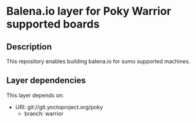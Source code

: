 # Balena.io layer for Poky Warrior supported boards

## Description
This repository enables building balena.io for sumo supported machines.

## Layer dependencies

This layer depends on:

* URI: git://git.yoctoproject.org/poky
    * branch: warrior
